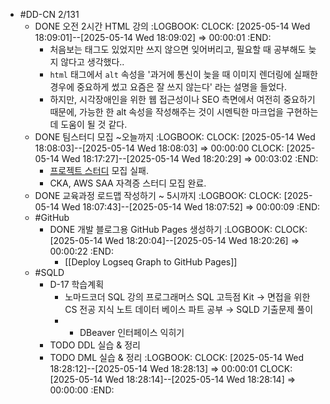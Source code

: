 - #DD-CN 2/131
	- DONE 오전 2시간 HTML 강의
	  :LOGBOOK:
	  CLOCK: [2025-05-14 Wed 18:09:01]--[2025-05-14 Wed 18:09:02] =>  00:00:01
	  :END:
		- 처음보는 태그도 있었지만 쓰지 않으면 잊어버리고, 필요할 때 공부해도 늦지 않다고 생각했다..
		- `html` 태그에서 `alt` 속성을 '과거에 통신이 늦을 때 이미지 렌더링에 실패한 경우에 중요하게 썼고 요즘은 잘 쓰지 않는다' 라는 설명을 들었다.
		- 하지만, 시각장애인을 위한 웹 접근성이나 SEO 측면에서 여전히 중요하기 때문에, 가능한 한 alt 속성을 작성해주는 것이 시멘틱한 마크업을 구현하는데 도움이 될 것 같다.
	- DONE 팀스터디 모집 \~오늘까지
	  :LOGBOOK:
	  CLOCK: [2025-05-14 Wed 18:08:03]--[2025-05-14 Wed 18:08:03] =>  00:00:00
	  CLOCK: [2025-05-14 Wed 18:17:27]--[2025-05-14 Wed 18:20:29] =>  00:03:02
	  :END:
		- [프로젝트 스터디](https://www.notion.so/patsot/1f399e5316ed806fa63fd70faca44a41) 모집 실패.
		- CKA, AWS SAA 자격증 스터디 모집 완료.
	- DONE 교육과정 로드맵 작성하기 \~ 5시까지
	  :LOGBOOK:
	  CLOCK: [2025-05-14 Wed 18:07:43]--[2025-05-14 Wed 18:07:52] =>  00:00:09
	  :END:
	- #GitHub
		- DONE 개발 블로그용 GitHub Pages 생성하기
		  :LOGBOOK:
		  CLOCK: [2025-05-14 Wed 18:20:04]--[2025-05-14 Wed 18:20:26] =>  00:00:22
		  :END:
			- [[Deploy Logseq Graph to GitHub Pages]]
	- #SQLD
		- D-17 학습계획
			- 노마드코더 SQL 강의 프로그래머스 SQL 고득점 Kit → 면접을 위한 CS 전공 지식 노트 데이터 베이스 파트 공부 → SQLD 기출문제 풀이
			- + DBeaver 인터페이스 익히기
		- TODO DDL 실습 & 정리
		- TODO DML 실습 & 정리
		  :LOGBOOK:
		  CLOCK: [2025-05-14 Wed 18:28:12]--[2025-05-14 Wed 18:28:13] =>  00:00:01
		  CLOCK: [2025-05-14 Wed 18:28:14]--[2025-05-14 Wed 18:28:14] =>  00:00:00
		  :END: